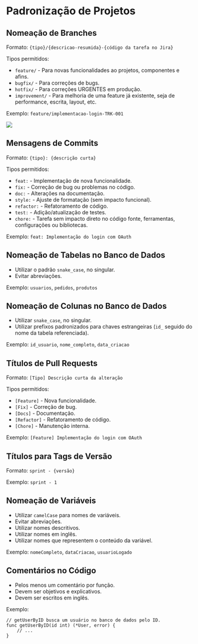 # Padronização de Projetos

## Nomeação de Branches

Formato: `{tipo}/{descricao-resumida}-{código da tarefa no Jira}`

Tipos permitidos:

- `feature/` - Para novas funcionalidades ao projetos, componentes e afins.
- `bugfix/` - Para correções de bugs.
- `hotfix/` - Para correções URGENTES em produção.
- `improvement/` - Para melhoria de uma feature já existente, seja de performance, escrita, layout, etc.

Exemplo: `feature/implementacao-login-TRK-001`

![](https://github.com/user-attachments/assets/ce5856ba-1732-4072-8ca4-9fc76b0f63ff)

## Mensagens de Commits

Formato: `{tipo}: {descrição curta}`

Tipos permitidos:

- `feat:` - Implementação de nova funcionalidade.
- `fix:` - Correção de bug ou problemas no código.
- `doc:` - Alterações na documentação.
- `style:` - Ajuste de formatação (sem impacto funcional).
- `refactor:` - Refatoramento de código.
- `test:` - Adição/atualização de testes.
- `chore:` - Tarefa sem impacto direto no código fonte, ferramentas, configurações ou bibliotecas.

Exemplo: `feat: Implementação do login com OAuth`

## Nomeação de Tabelas no Banco de Dados

- Utilizar o padrão `snake_case`, no singular.
- Evitar abreviações.

Exemplo: `usuarios`, `pedidos`, `produtos`

## Nomeação de Colunas no Banco de Dados

- Utilizar `snake_case`, no singular.
- Utilizar prefixos padronizados para chaves estrangeiras (`id_` seguido do nome da tabela referenciada).

Exemplo: `id_usuario`, `nome_completo`, `data_criacao`

## Títulos de Pull Requests

Formato: `[Tipo] Descrição curta da alteração`

Tipos permitidos:

- `[Feature]` - Nova funcionalidade.
- `[Fix]` - Correção de bug.
- `[Docs]` - Documentação.
- `[Refactor]` - Refatoramento de código.
- `[Chore]` - Manutenção interna.

Exemplo: `[Feature] Implementação do login com OAuth`

## Títulos para Tags de Versão

Formato: `sprint - {versão}`

Exemplo: `sprint - 1`

## Nomeação de Variáveis

- Utilizar `camelCase` para nomes de variáveis.
- Evitar abreviações.
- Utilizar nomes descritivos.
- Utilizar nomes em inglês.
- Utilizar nomes que representem o conteúdo da variável.

Exemplo: `nomeCompleto`, `dataCriacao`, `usuarioLogado`

## Comentários no Código

- Pelos menos um comentário por função.
- Devem ser objetivos e explicativos.
- Devem ser escritos em inglês.

Exemplo:

```golang
// getUserByID busca um usuário no banco de dados pelo ID.
func getUserByID(id int) (*User, error) {
    // ...
}
```